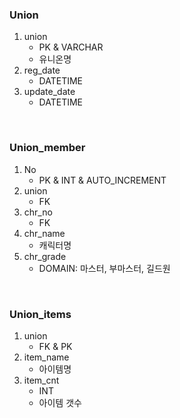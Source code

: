 ### Union

1. union
    - PK & VARCHAR
    - 유니온명
1. reg_date
    - DATETIME
1. update_date
    - DATETIME

<br/>

### Union_member
1. No
    - PK & INT & AUTO_INCREMENT
1. union
    - FK
1. chr_no
    - FK
1. chr_name
    - 캐릭터명
1. chr_grade
    - DOMAIN: 마스터, 부마스터, 길드원

<br/>

### Union_items
1. union
    - FK & PK
1. item_name
    - 아이템명
1. item_cnt
    - INT
    - 아이템 갯수